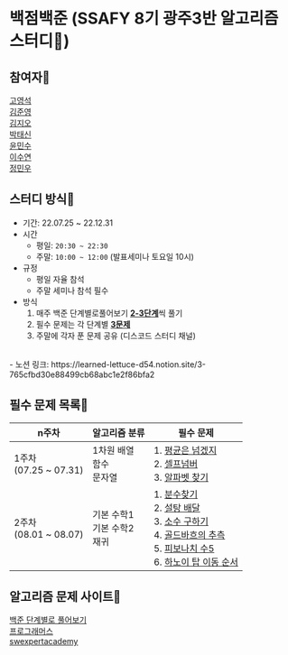 # 백점백준 (SSAFY 8기 광주3반 알고리즘 스터디🎯)
  

## 참여자🧐
[고영석](https://github.com/YoungSeok222222) <br/>
[김준영](https://github.com/ats166) <br/>
[김지오](https://github.com/giokim12) <br/>
[박태신](https://github.com/parktaesingood) <br/>
[윤민수](https://github.com/herbi1411) <br/>
[이수연](https://github.com/sooyeonlee127) <br/>
[정민우](https://github.com/meanwo) <br/>

## 스터디 방식📜
- 기간: 22.07.25 ~ 22.12.31
- 시간
    - 평일: `20:30 ~ 22:30`
    - 주말: `10:00 ~ 12:00` (발표세미나 토요일 10시)
- 규정
    - 평일 자율 참석
    - 주말 세미나 참석 필수
- 방식
    1. 매주 백준 단계별로풀어보기 <u>**2-3단계**</u>씩 풀기
    2. 필수 문제는 각 단계별 <u>**3문제**</u>
    3. 주말에 각자 푼 문제 공유 (디스코드 스터디 채널)
<br/>
- 노션 링크: https://learned-lettuce-d54.notion.site/3-765cfbd30e88499cb68abc1e2f86bfa2
<br/>

## 필수 문제 목록🌳
|n주차|알고리즘 분류|필수 문제|
|------|---|---|
|1주차<br/>(07.25 ~ 07.31)|1차원 배열 <br/> 함수 <br/> 문자열 <br/> |1. [평균은 넘겠지](https://www.acmicpc.net/problem/4344)<br/> 2. [셀프넘버](https://www.acmicpc.net/problem/4673) <br/> 3. [알파벳 찾기](https://www.acmicpc.net/problem/10809)|
|2주차<br/>(08.01 ~ 08.07)|기본 수학1 <br/> 기본 수학2 <br/> 재귀<br/> |1. [분수찾기](https://www.acmicpc.net/problem/1193)<br/> 2. [설탕 배달](https://www.acmicpc.net/problem/2839)<br/> 3. [소수 구하기](https://www.acmicpc.net/problem/1929)<br/> 4. [골드바흐의 추측](https://www.acmicpc.net/problem/9020)<br/> 5. [피보나치 수5](https://www.acmicpc.net/problem/10870)<br/> 6. [하노이 탑 이동 순서](https://www.acmicpc.net/problem/11729)<br/>|


## 알고리즘 문제 사이트📖
[백준 단계별로 풀어보기](https://www.acmicpc.net/step) <br/>
[프로그래머스](https://programmers.co.kr/) <br/>
[swexpertacademy](https://swexpertacademy.com/main/main.do) <br/>
